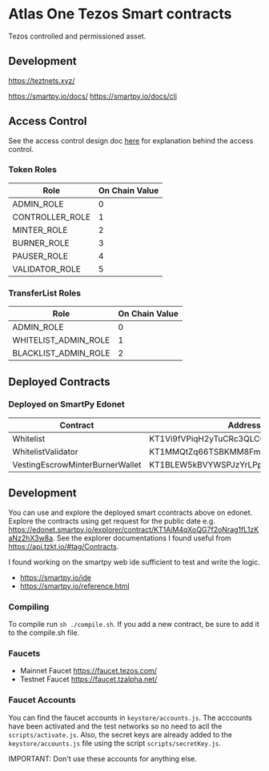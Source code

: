 <!-- @format -->

# Atlas One Tezos Smart contracts

Tezos controlled and permissioned asset.

## Development

<https://teztnets.xyz/>

<https://smartpy.io/docs/>
<https://smartpy.io/docs/cli>

## Access Control

See the access control design doc [here](/docs/tezos/access-control-design.md) for explanation behind the access control.

### Token Roles

| Role            | On Chain Value |
| --------------- | -------------- |
| ADMIN_ROLE      | 0              |
| CONTROLLER_ROLE | 1              |
| MINTER_ROLE     | 2              |
| BURNER_ROLE     | 3              |
| PAUSER_ROLE     | 4              |
| VALIDATOR_ROLE  | 5              |

### TransferList Roles

| Role                 | On Chain Value |
| -------------------- | -------------- |
| ADMIN_ROLE           | 0              |
| WHITELIST_ADMIN_ROLE | 1              |
| BLACKLIST_ADMIN_ROLE | 2              |

## Deployed Contracts

### Deployed on SmartPy Edonet

| Contract                        | Address                              |
| ------------------------------- | ------------------------------------ |
| Whitelist                       | KT1Vi9fVPiqH2yTuCRc3QLCGMbHoD3ePSnjb |
| WhitelistValidator              | KT1MMQtZq66TSBKMM8FmuXKaKEFVYGYte4Ky |
| VestingEscrowMinterBurnerWallet | KT1BLEW5kBVYWSPJzYrLPp3mSYSSPjzLhisN |

## Development

You can use and explore the deployed smart ccontracts above on edonet.
Explore the contracts using get request for the public date e.g. <https://edonet.smartpy.io/explorer/contract/KT1AiM4qXoQG7f2oNrag1fL1zKaNz2hX3w8a>. See the explorer documentations I found useful from <https://api.tzkt.io/#tag/Contracts>.

I found working on the smartpy web ide sufficient to test and write the logic.

- <https://smartpy.io/ide>
- <https://smartpy.io/reference.html>

### Compiling

To compile run `sh ./compile.sh`.
If you add a new contract, be sure to add it to the compile.sh file.

### Faucets

- Mainnet Faucet <https://faucet.tezos.com/>
- Testnet Faucet <https://faucet.tzalpha.net/>

### Faucet Accounts

You can find the faucet accounts in `keystore/accounts.js`. The acccounts have been activated and the test networks so no need to acll the `scripts/activate.js`. Also, the secret keys are already added to the `keystore/accounts.js` file using the script `scripts/secretKey.js`.

IMPORTANT: Don't use these accounts for anything else.
